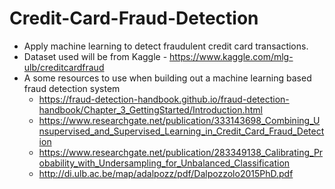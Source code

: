 # Credit-Card-Fraud-Detection
- Apply machine learning to detect fraudulent credit card transactions.
- Dataset used will be from Kaggle - https://www.kaggle.com/mlg-ulb/creditcardfraud
- A some resources to use when building out a machine learning based fraud detection system 
  - https://fraud-detection-handbook.github.io/fraud-detection-handbook/Chapter_3_GettingStarted/Introduction.html
  - https://www.researchgate.net/publication/333143698_Combining_Unsupervised_and_Supervised_Learning_in_Credit_Card_Fraud_Detection
  - https://www.researchgate.net/publication/283349138_Calibrating_Probability_with_Undersampling_for_Unbalanced_Classification
  - http://di.ulb.ac.be/map/adalpozz/pdf/Dalpozzolo2015PhD.pdf


